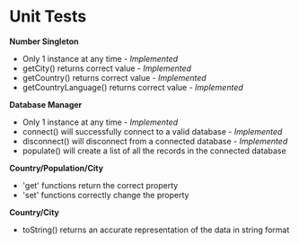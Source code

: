 Unit Tests
==========
**Number Singleton**
- Only 1 instance at any time - *Implemented*
- getCity() returns correct value - *Implemented*
- getCountry() returns correct value - *Implemented*
- getCountryLanguage() returns correct value - *Implemented*

**Database Manager**
- Only 1 instance at any time - *Implemented*
- connect() will successfully connect to a valid database - *Implemented*
- disconnect() will disconnect from a connected database - *Implemented*
- populate() will create a list of all the records
in the connected database

**Country/Population/City**
- 'get' functions return  the correct property
- 'set' functions correctly change the property

**Country/City**
- toString() returns an accurate representation of the data
in string format